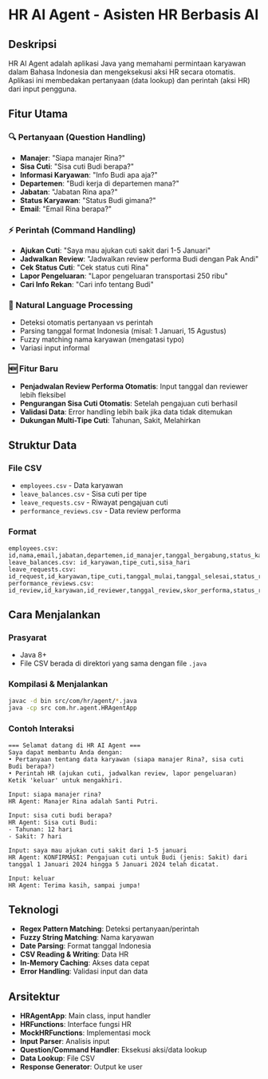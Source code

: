 # HR AI Agent - Asisten HR Berbasis AI

## Deskripsi
HR AI Agent adalah aplikasi Java yang memahami permintaan karyawan dalam Bahasa Indonesia dan mengeksekusi aksi HR secara otomatis. Aplikasi ini membedakan pertanyaan (data lookup) dan perintah (aksi HR) dari input pengguna.

## Fitur Utama

### 🔍 Pertanyaan (Question Handling)
- **Manajer**: "Siapa manajer Rina?"
- **Sisa Cuti**: "Sisa cuti Budi berapa?"
- **Informasi Karyawan**: "Info Budi apa aja?"
- **Departemen**: "Budi kerja di departemen mana?"
- **Jabatan**: "Jabatan Rina apa?"
- **Status Karyawan**: "Status Budi gimana?"
- **Email**: "Email Rina berapa?"

### ⚡ Perintah (Command Handling)
- **Ajukan Cuti**: "Saya mau ajukan cuti sakit dari 1-5 Januari"
- **Jadwalkan Review**: "Jadwalkan review performa Budi dengan Pak Andi"
- **Cek Status Cuti**: "Cek status cuti Rina"
- **Lapor Pengeluaran**: "Lapor pengeluaran transportasi 250 ribu"
- **Cari Info Rekan**: "Cari info tentang Budi"

### 🧠 Natural Language Processing
- Deteksi otomatis pertanyaan vs perintah
- Parsing tanggal format Indonesia (misal: 1 Januari, 15 Agustus)
- Fuzzy matching nama karyawan (mengatasi typo)
- Variasi input informal

### 🆕 Fitur Baru
- **Penjadwalan Review Performa Otomatis**: Input tanggal dan reviewer lebih fleksibel
- **Pengurangan Sisa Cuti Otomatis**: Setelah pengajuan cuti berhasil
- **Validasi Data**: Error handling lebih baik jika data tidak ditemukan
- **Dukungan Multi-Tipe Cuti**: Tahunan, Sakit, Melahirkan

## Struktur Data

### File CSV
- `employees.csv` - Data karyawan
- `leave_balances.csv` - Sisa cuti per tipe
- `leave_requests.csv` - Riwayat pengajuan cuti
- `performance_reviews.csv` - Data review performa

### Format
```
employees.csv: id,nama,email,jabatan,departemen,id_manajer,tanggal_bergabung,status_karyawan
leave_balances.csv: id_karyawan,tipe_cuti,sisa_hari
leave_requests.csv: id_request,id_karyawan,tipe_cuti,tanggal_mulai,tanggal_selesai,status_request
performance_reviews.csv: id_review,id_karyawan,id_reviewer,tanggal_review,skor_performa,status_review
```

## Cara Menjalankan

### Prasyarat
- Java 8+
- File CSV berada di direktori yang sama dengan file `.java`

### Kompilasi & Menjalankan
```bash
javac -d bin src/com/hr/agent/*.java
java -cp src com.hr.agent.HRAgentApp
```

### Contoh Interaksi
```
=== Selamat datang di HR AI Agent ===
Saya dapat membantu Anda dengan:
• Pertanyaan tentang data karyawan (siapa manajer Rina?, sisa cuti Budi berapa?)
• Perintah HR (ajukan cuti, jadwalkan review, lapor pengeluaran)
Ketik 'keluar' untuk mengakhiri.

Input: siapa manajer rina?
HR Agent: Manajer Rina adalah Santi Putri.

Input: sisa cuti budi berapa?
HR Agent: Sisa cuti Budi:
- Tahunan: 12 hari
- Sakit: 7 hari

Input: saya mau ajukan cuti sakit dari 1-5 januari
HR Agent: KONFIRMASI: Pengajuan cuti untuk Budi (jenis: Sakit) dari tanggal 1 Januari 2024 hingga 5 Januari 2024 telah dicatat.

Input: keluar
HR Agent: Terima kasih, sampai jumpa!
```

## Teknologi

- **Regex Pattern Matching**: Deteksi pertanyaan/perintah
- **Fuzzy String Matching**: Nama karyawan
- **Date Parsing**: Format tanggal Indonesia
- **CSV Reading & Writing**: Data HR
- **In-Memory Caching**: Akses data cepat
- **Error Handling**: Validasi input dan data

## Arsitektur

- **HRAgentApp**: Main class, input handler
- **HRFunctions**: Interface fungsi HR
- **MockHRFunctions**: Implementasi mock
- **Input Parser**: Analisis input
- **Question/Command Handler**: Eksekusi aksi/data lookup
- **Data Lookup**: File CSV
- **Response Generator**: Output ke user
